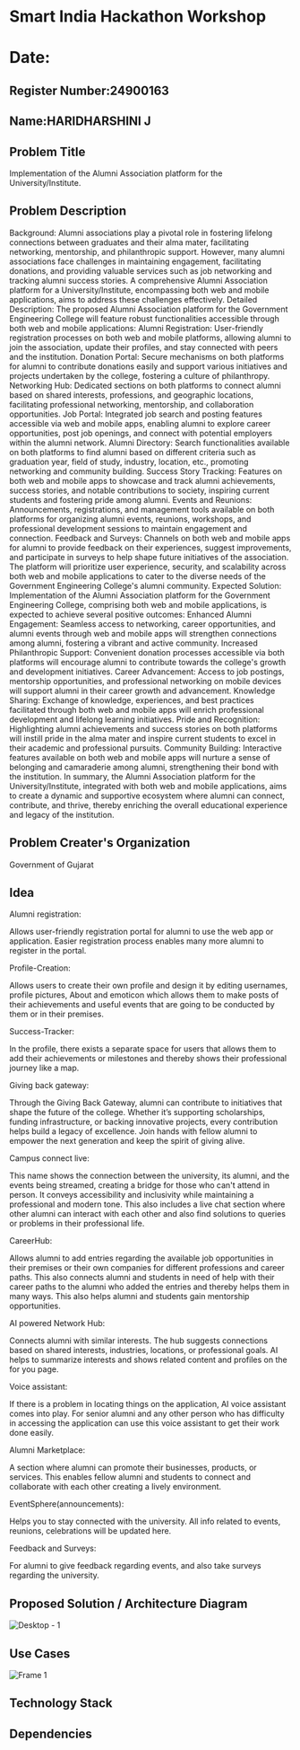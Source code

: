 # Smart India Hackathon Workshop
# Date:
## Register Number:24900163
## Name:HARIDHARSHINI J
## Problem Title
Implementation of the Alumni Association platform for the University/Institute.
## Problem Description
Background: Alumni associations play a pivotal role in fostering lifelong connections between graduates and their alma mater, facilitating networking, mentorship, and philanthropic support. However, many alumni associations face challenges in maintaining engagement, facilitating donations, and providing valuable services such as job networking and tracking alumni success stories. A comprehensive Alumni Association platform for a University/Institute, encompassing both web and mobile applications, aims to address these challenges effectively. Detailed Description: The proposed Alumni Association platform for the Government Engineering College will feature robust functionalities accessible through both web and mobile applications: Alumni Registration: User-friendly registration processes on both web and mobile platforms, allowing alumni to join the association, update their profiles, and stay connected with peers and the institution. Donation Portal: Secure mechanisms on both platforms for alumni to contribute donations easily and support various initiatives and projects undertaken by the college, fostering a culture of philanthropy. Networking Hub: Dedicated sections on both platforms to connect alumni based on shared interests, professions, and geographic locations, facilitating professional networking, mentorship, and collaboration opportunities. Job Portal: Integrated job search and posting features accessible via web and mobile apps, enabling alumni to explore career opportunities, post job openings, and connect with potential employers within the alumni network. Alumni Directory: Search functionalities available on both platforms to find alumni based on different criteria such as graduation year, field of study, industry, location, etc., promoting networking and community building. Success Story Tracking: Features on both web and mobile apps to showcase and track alumni achievements, success stories, and notable contributions to society, inspiring current students and fostering pride among alumni. Events and Reunions: Announcements, registrations, and management tools available on both platforms for organizing alumni events, reunions, workshops, and professional development sessions to maintain engagement and connection. Feedback and Surveys: Channels on both web and mobile apps for alumni to provide feedback on their experiences, suggest improvements, and participate in surveys to help shape future initiatives of the association. The platform will prioritize user experience, security, and scalability across both web and mobile applications to cater to the diverse needs of the Government Engineering College's alumni community. Expected Solution: Implementation of the Alumni Association platform for the Government Engineering College, comprising both web and mobile applications, is expected to achieve several positive outcomes: Enhanced Alumni Engagement: Seamless access to networking, career opportunities, and alumni events through web and mobile apps will strengthen connections among alumni, fostering a vibrant and active community. Increased Philanthropic Support: Convenient donation processes accessible via both platforms will encourage alumni to contribute towards the college's growth and development initiatives. Career Advancement: Access to job postings, mentorship opportunities, and professional networking on mobile devices will support alumni in their career growth and advancement. Knowledge Sharing: Exchange of knowledge, experiences, and best practices facilitated through both web and mobile apps will enrich professional development and lifelong learning initiatives. Pride and Recognition: Highlighting alumni achievements and success stories on both platforms will instill pride in the alma mater and inspire current students to excel in their academic and professional pursuits. Community Building: Interactive features available on both web and mobile apps will nurture a sense of belonging and camaraderie among alumni, strengthening their bond with the institution. In summary, the Alumni Association platform for the University/Institute, integrated with both web and mobile applications, aims to create a dynamic and supportive ecosystem where alumni can connect, contribute, and thrive, thereby enriching the overall educational experience and legacy of the institution.
## Problem Creater's Organization
Government of Gujarat

## Idea
Alumni registration:

Allows user-friendly registration portal for alumni to use the web app or application. Easier registration process enables many more alumni to register in the portal.

Profile-Creation:

Allows users to create their own profile and design it by editing usernames, profile pictures, About and emoticon
which allows them to make posts of their achievements and useful events that are going to be conducted by them or in their premises. 

Success-Tracker:

In the profile, there exists a separate space for users that allows them to add their achievements or milestones and thereby shows their professional journey like a map. 

Giving back gateway:

Through the Giving Back Gateway, alumni can contribute to initiatives that shape the future of the college. Whether it’s supporting scholarships, funding infrastructure, or backing innovative projects, every contribution helps build a legacy of excellence. Join hands with fellow alumni to empower the next generation and keep the spirit of giving alive.

Campus connect live:

This name shows the connection between the university, its alumni, and the events being streamed, creating a bridge for those who can't attend in person. It conveys accessibility and inclusivity while maintaining a professional and modern tone. This also includes a live chat section where other alumni can interact with each other and also find solutions to queries or problems in their professional life. 

CareerHub:

Allows alumni to add entries regarding the available job opportunities in their premises or their own companies for different professions and career paths.
This also connects alumni and students in need of help with their career paths to the alumni who added the entries and thereby helps them in many ways. This also helps alumni and students gain mentorship opportunities.

AI powered Network Hub:

Connects alumni with similar interests. The hub suggests connections based on shared interests, industries, locations, or professional goals. AI helps to summarize interests and shows related content and profiles on the for you page.  

Voice assistant:

If there is a problem in locating things on the application, AI voice assistant comes into play. For senior alumni and any other person who has difficulty in accessing the application can use this voice assistant to get their work done easily. 

Alumni Marketplace:

A section where alumni can promote their businesses, products, or services. This enables fellow alumni and students to connect and collaborate with each other creating a lively environment.

EventSphere(announcements):

Helps you to stay connected with the university. All info related to events, reunions, celebrations will be updated here.

Feedback and Surveys:

For alumni to give feedback regarding events, and also take surveys regarding the university.



## Proposed Solution / Architecture Diagram
![Desktop - 1](https://github.com/user-attachments/assets/23bf9408-85cc-4ca7-9f95-fe5d8c5604d9)



## Use Cases
![Frame 1](https://github.com/user-attachments/assets/b1e57d31-132e-4b2e-8724-30122a4e7191)



## Technology Stack


## Dependencies


